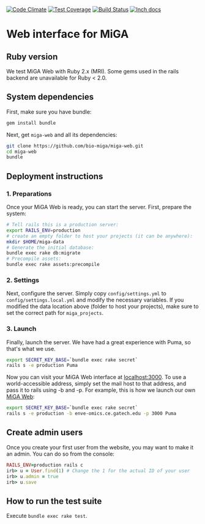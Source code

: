 [![Code Climate](https://codeclimate.com/github/bio-miga/miga-web/badges/gpa.svg)](https://codeclimate.com/github/bio-miga/miga-web)
[![Test Coverage](https://codeclimate.com/github/bio-miga/miga-web/badges/coverage.svg)](https://codeclimate.com/github/bio-miga/miga-web/coverage)
[![Build Status](https://travis-ci.org/bio-miga/miga-web.svg?branch=master)](https://travis-ci.org/bio-miga/miga-web)
[![Inch docs](http://inch-ci.org/github/bio-miga/miga-web.svg)](http://inch-ci.org/github/bio-miga/miga-web)

# Web interface for MiGA

## Ruby version

We test MiGA Web with Ruby 2.x (MRI). Some gems used in the rails backend are
unavailable for Ruby < 2.0.

## System dependencies

First, make sure you have bundle:

```bash
gem install bundle
```

Next, get `miga-web` and all its dependencies:

```bash
git clone https://github.com/bio-miga/miga-web.git
cd miga-web
bundle
```

## Deployment instructions

### 1. Preparations

Once your MiGA Web is ready, you can start the server. First, prepare the
system:

```bash
# Tell rails this is a production server:
export RAILS_ENV=production
# create an empty folder to host your projects (it can be anywhere):
mkdir $HOME/miga-data
# Generate the initial database:
bundle exec rake db:migrate
# Precompile assets:
bundle exec rake assets:precompile
```

### 2. Settings

Next, configure the server. Simply copy `config/settings.yml` to
`config/settings.local.yml` and modify the necessary variables. If you modified
the data location above (folder to host your projects), make sure to set the
correct path for `miga_projects`.

### 3. Launch

Finally, launch the server. We have had a great experience with Puma, so that's
what we use.

```bash
export SECRET_KEY_BASE=`bundle exec rake secret`
rails s -e production Puma
```

Now you can visit your MiGA Web interface at
[localhost:3000](http://localhost:3000/). To use a world-accessible address,
simply set the mail host to that address, and pass it to rails using -b and -p.
For example, this is how we launch our own
[MiGA Web](http://enve-omics.ce.gatech.edu:3000):

```bash
export SECRET_KEY_BASE=`bundle exec rake secret`
rails s -e production -b enve-omics.ce.gatech.edu -p 3000 Puma
```

## Create admin users

Once you create your first user from the website, you may want to make it an
admin. You can do so from the console:

```ruby
RAILS_ENV=production rails c
irb> u = User.find(1) # Change the 1 for the actual ID of your user
irb> u.admin = true
irb> u.save
```

## How to run the test suite

Execute `bundle exec rake test`.

